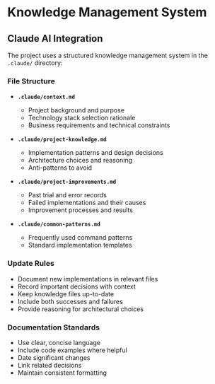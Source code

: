 # Knowledge Management System

## Claude AI Integration
The project uses a structured knowledge management system in the `.claude/` directory:

### File Structure
- **`.claude/context.md`**
  - Project background and purpose
  - Technology stack selection rationale
  - Business requirements and technical constraints

- **`.claude/project-knowledge.md`**
  - Implementation patterns and design decisions
  - Architecture choices and reasoning
  - Anti-patterns to avoid

- **`.claude/project-improvements.md`**
  - Past trial and error records
  - Failed implementations and their causes
  - Improvement processes and results

- **`.claude/common-patterns.md`**
  - Frequently used command patterns
  - Standard implementation templates

### Update Rules
- Document new implementations in relevant files
- Record important decisions with context
- Keep knowledge files up-to-date
- Include both successes and failures
- Provide reasoning for architectural choices

### Documentation Standards
- Use clear, concise language
- Include code examples where helpful
- Date significant changes
- Link related decisions
- Maintain consistent formatting